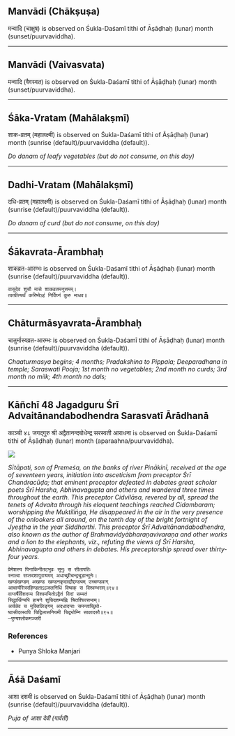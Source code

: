 ## Manvādi (Chākṣuṣa)
मन्वादि (चाक्षुष) is observed on Śukla-Daśamī tithi of Āṣāḍhaḥ (lunar) month (sunset/puurvaviddha).



---
## Manvādi (Vaivasvata)
मन्वादि (वैवस्वत) is observed on Śukla-Daśamī tithi of Āṣāḍhaḥ (lunar) month (sunset/puurvaviddha).



---
## Śāka-Vratam (Mahālakṣmī)
शाक-व्रतम् (महालक्ष्मी) is observed on Śukla-Daśamī tithi of Āṣāḍhaḥ (lunar) month (sunrise (default)/puurvaviddha (default)).

_Do danam of leafy vegetables (but do not consume, on this day)_

---
## Dadhi-Vratam (Mahālakṣmī)
दधि-व्रतम् (महालक्ष्मी) is observed on Śukla-Daśamī tithi of Āṣāḍhaḥ (lunar) month (sunrise (default)/puurvaviddha (default)).

_Do danam of curd (but do not consume, on this day)_

---
## Śākavrata-Ārambhaḥ
शाकव्रत-आरम्भः is observed on Śukla-Daśamī tithi of Āṣāḍhaḥ (lunar) month (sunrise (default)/puurvaviddha (default)).



```
वासुदेव शुचौ मासे शाकव्रतमनुत्तमम्।
त्वत्प्रीत्यर्थं करिष्येऽहं निर्विघ्नं कुरु माधव॥
```

---
## Chāturmāsyavrata-Ārambhaḥ
चातुर्मास्यव्रत-आरम्भः is observed on Śukla-Daśamī tithi of Āṣāḍhaḥ (lunar) month (sunrise (default)/puurvaviddha (default)).

_Chaaturmasya begins; 4 months; Pradakshina to Pippala; Deeparadhana in temple; Saraswati Pooja; 1st month no vegetables; 2nd month no curds; 3rd month no milk; 4th month no dals;_

---
## Kāñchī 48 Jagadguru Śrī Advaitānandabodhendra Sarasvatī Ārādhanā
काञ्ची ४८ जगद्गुरु श्री अद्वैतानन्दबोधेन्द्र सरस्वती आराधना is observed on Śukla-Daśamī tithi of Āṣāḍhaḥ (lunar) month (aparaahna/puurvaviddha).

![](https://github.com/sanskrit-coders/jyotisha/blob/master/jyotisha/panchangam/temporal/festival/images/kanchi-jagadgurus/jagadguru-48.jpg)

_Sītāpati, son of Premeśa, on the banks of river Pinākinī, received at the age of seventeen years, initiation into asceticism from preceptor Śrī Chandracūḍa; that eminent preceptor defeated in debates great scholar poets Śrī Harsha, Abhinavagupta and others and wandered three times throughout the earth. This preceptor Cidvilāsa, revered by all, spread the tenets of Advaita through his eloquent teachings reached Cidambaram; worshipping the Muktiliṅga, He disappeared in the air in the very presence of the onlookers all around, on the tenth day of the bright fortnight of Jyeṣṭha in the year Siddharthi. This preceptor Śrī Advaitānandabodhendra, also known as the author of Brahmavidyābharaṇavivaraṇa and other works and a lion to the elephants, viz., refuting the views of Śrī Harsha, Abhinavagupta and others in debates. His preceptorship spread over thirty-four years._

```
प्रेमेशस्य पिनाकिनीतटभुवः सूनुः स सीतापतिः
स्नात्वा सप्तदशायुराश्रमम् अधाच्छ्रीचन्द्रचूडान्मुनेः।
खण्डंखण्डम् अखण्ड खण्डनकृदाद्यौद्दण्ड्यम् उच्चण्डवाग्
आचार्यस्त्रिरहिण्डताऽऽजलनिधिं विष्वक् स विश्वम्भराम्॥९४॥
वाग्वर्षैर्विशदय्य विश्वमभितोऽद्वैतं विदां सम्मतं
सिद्धार्थिन्यपि हायने शुचिदशम्यह्नि श्रितश्चित्सभाम्।
अर्चन्नेव च मुक्तिलिङ्गम् अदधादन्तः समन्ताच्छ्रिते-
ष्वासीदत्स्वपि चिद्विलासनियमी चिद्व्योम्नि साक्षादसौ॥९५॥
—पुण्यश्लोकमञ्जरी
```
### References
* Punya Shloka Manjari


---
## Āśā Daśamī
आशा दशमी is observed on Śukla-Daśamī tithi of Āṣāḍhaḥ (lunar) month (sunrise (default)/puurvaviddha (default)).

_Puja of आशा देवी (पार्वती)_

---
